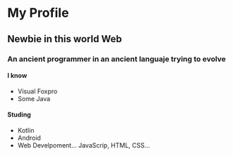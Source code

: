 # My Profile

## Newbie in this world Web

### An ancient programmer in an ancient languaje trying to evolve

#### I know

- Visual Foxpro
- Some Java

#### Studing

- Kotlin
- Android
- Web Develpoment... JavaScrip, HTML, CSS...
